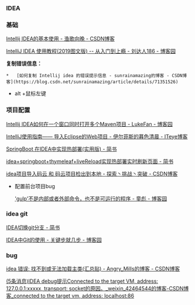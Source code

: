 ### IDEA



### 基础

[Intellij IDEA的基本使用 - 渔歌向晚 - CSDN博客](https://blog.csdn.net/troy__/article/details/52145446)

[IntelliJ IDEA 使用教程(2019图文版) -- 从入门到上瘾 - 刘达人186 - 博客园](https://www.cnblogs.com/xiang--liu/p/11510578.html)

**复制错误信息：** 

	*   [如何复制 Intellij idea 的错误提示信息 - sunrainamazing的博客 - CSDN博客](https://blog.csdn.net/sunrainamazing/article/details/71351526)

   * alt +鼠标左键

     





### 项目配置

[Intellij IDEA如何在一个窗口同时打开多个Maven项目 - LukeFan - 博客园](https://www.cnblogs.com/lukefan/p/10797256.html)

[IntelliJ使用指南—— 导入Eclipse的Web项目 - 伊尔菲斯的暮色清晨 - ITeye博客](https://white-crucifix.iteye.com/blog/2070573)

[SpringBoot 在IDEA中实现热部署(实用版) - 简书](https://www.jianshu.com/p/f658fed35786)

[idea+springboot+thymeleaf+liveReload实现热部署实时刷新页面 - 简书](https://www.jianshu.com/p/799136395286)



[idea项目导入码云 和 码云项目检出到本地 - 探索丶挑战丶突破 - CSDN博客](https://blog.csdn.net/qq_36698956/article/details/87872256)

* 配置前台项目bug

  ['gulp'不是内部或者外部命令，也不是可运行的程序 - 童彪 - 博客园](https://www.cnblogs.com/tongbiao/p/6575005.html)

### idea git

[IDEA切换git分支 - 简书](https://www.jianshu.com/p/8a5d6a93c0a8)

[IDEA中Git的使用 - 关键步就几步 - 博客园](https://www.cnblogs.com/javabg/p/8567790.html)

### bug

[idea 错误: 找不到或无法加载主类(汇总贴) - Angry_Mills的博客 - CSDN博客](https://blog.csdn.net/Angry_Mills/article/details/81511130)

[(5条消息)IDEA debug提示Connected to the target VM, address: 127.0.0.1:xxxxx, transport: socket的原因。_weixin_42464544的博客-CSDN博客_connected to the target vm, address: localhost:86](https://blog.csdn.net/weixin_42464544/article/details/90763429)